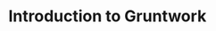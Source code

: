 # Introduction to Gruntwork


<!-- ##DOCS-SOURCER-START
{"sourcePlugin":"Local File Copier","hash":"a660e1ae2b4014c93bea8574a4113c5e"}
##DOCS-SOURCER-END -->
